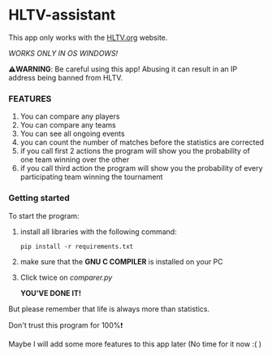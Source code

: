 # HLTV-assistant
This app only works with the [HLTV.org](https://www.hltv.org) website.

_WORKS ONLY IN OS WINDOWS!_

**⚠️WARNING**: Be careful using this app! Abusing it can result in an IP address being banned from HLTV.

### FEATURES

1) You can compare any players
2) You can compare any teams
3) You can see all ongoing events
4) you can count the number of matches before the statistics are corrected
5) if you call first 2 actions the program will show you the probability of one team winning over the other
6) if you call third action the program will show you the probability of every participating team winning the tournament

### Getting started

To start the program:

1) install all libraries with the following command:

   <code>pip install -r requirements.txt</code>

2) make sure that the **GNU C COMPILER** is installed on your PC

3) Click twice on *comparer.py*

   **YOU'VE DONE IT!**

But please remember that life is always more than statistics.

Don't trust this program for 100%❗

Maybe I will add some more features to this app later (No time for it now :( )
